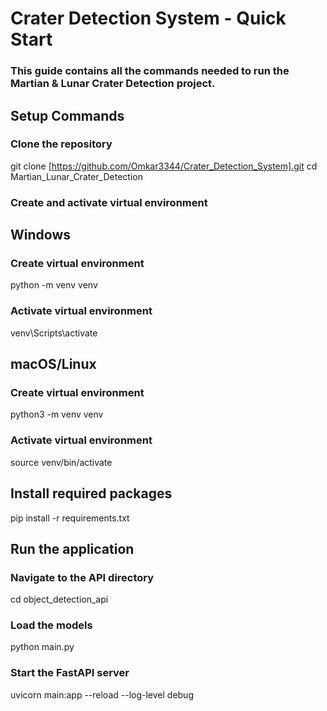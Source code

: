 # Crater Detection System - Quick Start
### This guide contains all the commands needed to run the Martian & Lunar Crater Detection project.

## Setup Commands
### Clone the repository
git clone [https://github.com/Omkar3344/Crater_Detection_System].git
cd Martian_Lunar_Crater_Detection

### Create and activate virtual environment
## Windows
### Create virtual environment
python -m venv venv

### Activate virtual environment
venv\Scripts\activate

## macOS/Linux
### Create virtual environment
python3 -m venv venv

### Activate virtual environment
source venv/bin/activate

## Install required packages
pip install -r requirements.txt

## Run the application
### Navigate to the API directory
cd object_detection_api

### Load the models
python main.py

### Start the FastAPI server
uvicorn main:app --reload --log-level debug
